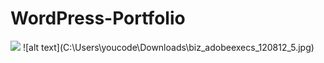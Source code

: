 # WordPress-Portfolio
<img src="C:\Users\youcode\Downloads\biz_adobeexecs_120812_5.jpg">
![alt text](C:\Users\youcode\Downloads\biz_adobeexecs_120812_5.jpg)

